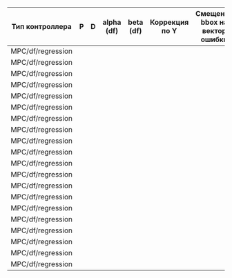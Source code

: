 | Тип контроллера   | P | D | alpha (df) | beta (df) | Коррекция по Y | Смещение bbox на вектор ошибки | Подавление облаков | Результат полёта |
| ------------------| - | - | ---------- | --------- | -------------- | ------------------------------ | ------------------ | -----------------|
| MPC/df/regression |   |   |            |           |                |                                |                    |                  |
| MPC/df/regression |   |   |            |           |                |                                |                    |                  |
| MPC/df/regression |   |   |            |           |                |                                |                    |                  |
| MPC/df/regression |   |   |            |           |                |                                |                    |                  |
| MPC/df/regression |   |   |            |           |                |                                |                    |                  |
| MPC/df/regression |   |   |            |           |                |                                |                    |                  |
| MPC/df/regression |   |   |            |           |                |                                |                    |                  |
| MPC/df/regression |   |   |            |           |                |                                |                    |                  |
| MPC/df/regression |   |   |            |           |                |                                |                    |                  |
| MPC/df/regression |   |   |            |           |                |                                |                    |                  |
| MPC/df/regression |   |   |            |           |                |                                |                    |                  |
| MPC/df/regression |   |   |            |           |                |                                |                    |                  |
| MPC/df/regression |   |   |            |           |                |                                |                    |                  |
| MPC/df/regression |   |   |            |           |                |                                |                    |                  |
| MPC/df/regression |   |   |            |           |                |                                |                    |                  |
| MPC/df/regression |   |   |            |           |                |                                |                    |                  |
| MPC/df/regression |   |   |            |           |                |                                |                    |                  |
| MPC/df/regression |   |   |            |           |                |                                |                    |                  |
| MPC/df/regression |   |   |            |           |                |                                |                    |                  |
| MPC/df/regression |   |   |            |           |                |                                |                    |                  |
